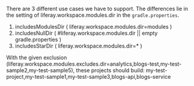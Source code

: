 There are 3 different use cases we have to support. The differences lie in the setting of liferay.workspace.modules.dir in the `gradle.properties`.

1. includesModulesDir ( liferay.workspace.modules.dir=modules )
2. includesNullDir ( #liferay.workspace.modules.dir || empty gradle.properties )
3. includesStarDir ( liferay.workspace.modules.dir=* )

With the given exclusion (liferay.workspace.modules.excludes.dir=analytics,blogs-test,my-test-sample2,my-test-sample5), these projects should build:
	my-test-project,my-test-sample1,my-test-sample3,blogs-api,blogs-service